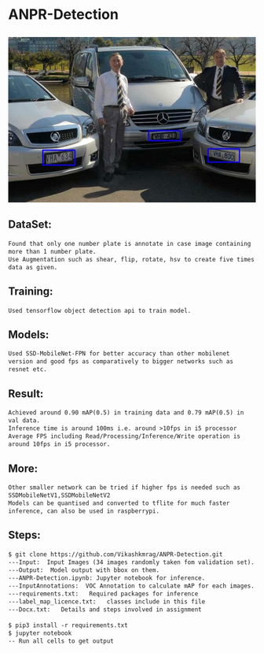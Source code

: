 # ANPR-Detection
<img src="Output/car_460.jpg"
     alt="Result"
     style="float: center; margin-top: 10px;" />

## DataSet:
	Found that only one number plate is annotate in case image containing more than 1 number plate.
	Use Augmentation such as shear, flip, rotate, hsv to create five times data as given.

## Training:
	Used tensorflow object detection api to train model.

## Models:
	Used SSD-MobileNet-FPN for better accuracy than other mobilenet version and good fps as comparatively to bigger networks such as resnet etc.

## Result:
	Achieved around 0.90 mAP(0.5) in training data and 0.79 mAP(0.5) in val data.
	Inference time is around 100ms i.e. around >10fps in i5 processor
	Average FPS including Read/Processing/Inference/Write operation is around 10fps in i5 processor.

## More:
	Other smaller network can be tried if higher fps is needed such as SSDMobileNetV1,SSDMobileNetV2
	Models can be quantised and converted to tflite for much faster inference, can also be used in raspberrypi.


## Steps:

    $ git clone https://github.com/Vikashkmrag/ANPR-Detection.git
    ---Input:  Input Images (34 images randomly taken fom validation set).
    ---Output:  Model output with bbox on them.
    ---ANPR-Detection.ipynb: Jupyter notebook for inference.
    ---InputAnnotations:  VOC Annotation to calculate mAP for each images.
    ---requirements.txt:   Required packages for inference
    ---label_map_licence.txt:   classes include in this file
    ---Docx.txt:   Details and steps involved in assignment

	$ pip3 install -r requirements.txt
	$ jupyter notebook
	-- Run all cells to get output
